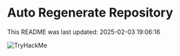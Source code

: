 # Auto Regenerate Repository

This README was last updated: 2025-02-03 19:06:16

 ![TryHackMe](https://tryhackme.com/badge/533634)